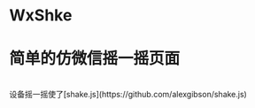 # WxShke
简单的仿微信摇一摇页面
=======================================
<br />
设备摇一摇使了[shake.js](https://github.com/alexgibson/shake.js)